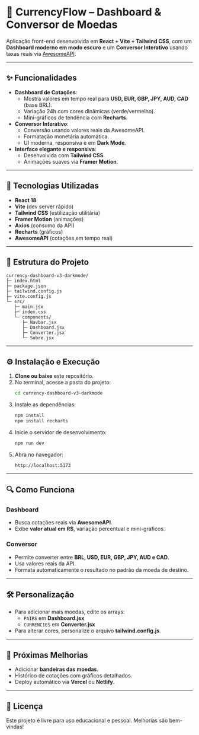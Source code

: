 # 💱 CurrencyFlow – Dashboard & Conversor de Moedas

Aplicação front-end desenvolvida em **React + Vite + Tailwind CSS**, com um **Dashboard moderno em modo escuro** e um **Conversor Interativo** usando taxas reais via [AwesomeAPI](https://docs.awesomeapi.com.br/api-de-moedas).

---

## ✨ **Funcionalidades**
- **Dashboard de Cotações**:
  - Mostra valores em tempo real para **USD, EUR, GBP, JPY, AUD, CAD** (base BRL).
  - Variação 24h com cores dinâmicas (verde/vermelho).
  - Mini-gráficos de tendência com **Recharts**.
- **Conversor Interativo**:
  - Conversão usando valores reais da AwesomeAPI.
  - Formatação monetária automática.
  - UI moderna, responsiva e em **Dark Mode**.
- **Interface elegante e responsiva**:
  - Desenvolvida com **Tailwind CSS**.
  - Animações suaves via **Framer Motion**.

---

## 🚀 **Tecnologias Utilizadas**
- **React 18**
- **Vite** (dev server rápido)
- **Tailwind CSS** (estilização utilitária)
- **Framer Motion** (animações)
- **Axios** (consumo da API)
- **Recharts** (gráficos)
- **AwesomeAPI** (cotações em tempo real)

---

## 📂 **Estrutura do Projeto**
```
currency-dashboard-v3-darkmode/
├─ index.html
├─ package.json
├─ tailwind.config.js
├─ vite.config.js
└─ src/
   ├─ main.jsx
   ├─ index.css
   └─ components/
      ├─ Navbar.jsx
      ├─ Dashboard.jsx
      ├─ Converter.jsx
      └─ Sobre.jsx
```

---

## ⚙️ **Instalação e Execução**
1. **Clone ou baixe** este repositório.
2. No terminal, acesse a pasta do projeto:
   ```bash
   cd currency-dashboard-v3-darkmode
   ```
3. Instale as dependências:
   ```bash
   npm install
   npm install recharts
   ```
4. Inicie o servidor de desenvolvimento:
   ```bash
   npm run dev
   ```
5. Abra no navegador:
   ```
   http://localhost:5173
   ```

---

## 🔍 **Como Funciona**
### **Dashboard**
- Busca cotações reais via **AwesomeAPI**.
- Exibe **valor atual em R$**, variação percentual e mini-gráficos.

### **Conversor**
- Permite converter entre **BRL, USD, EUR, GBP, JPY, AUD e CAD**.
- Usa valores reais da API.
- Formata automaticamente o resultado no padrão da moeda de destino.

---

## 🛠️ **Personalização**
- Para adicionar mais moedas, edite os arrays:
  - `PAIRS` em **Dashboard.jsx**
  - `CURRENCIES` em **Converter.jsx**
- Para alterar cores, personalize o arquivo **tailwind.config.js**.

---

## 📌 **Próximas Melhorias**
- Adicionar **bandeiras das moedas**.
- Histórico de cotações com gráficos detalhados.
- Deploy automático via **Vercel** ou **Netlify**.

---

## 📄 **Licença**
Este projeto é livre para uso educacional e pessoal. Melhorias são bem-vindas!
